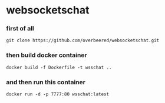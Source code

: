 # websocketschat

### first of all
```
git clone https://github.com/overbeered/websocketschat.git
```
### then build docker container
```
docker build -f Dockerfile -t wsschat ..
```
### and then run this container
```
docker run -d -p 7777:80 wsschat:latest 
```
